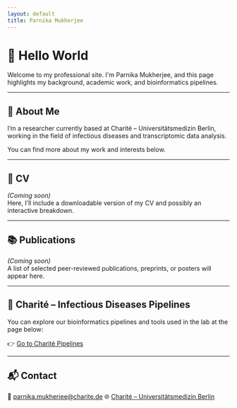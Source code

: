 ```yaml
---
layout: default
title: Parnika Mukherjee
---
```


# 👋 Hello World

Welcome to my professional site. I'm Parnika Mukherjee, and this page highlights my background, academic work, and bioinformatics pipelines.

---

## 📄 About Me

I’m a researcher currently based at Charité – Universitätsmedizin Berlin, working in the field of infectious diseases and transcriptomic data analysis.

You can find more about my work and interests below.

---

## 📁 CV

_(Coming soon)_  
Here, I’ll include a downloadable version of my CV and possibly an interactive breakdown.

---

## 📚 Publications

_(Coming soon)_  
A list of selected peer-reviewed publications, preprints, or posters will appear here.

---

## 🦠 Charité – Infectious Diseases Pipelines

You can explore our bioinformatics pipelines and tools used in the lab at the page below:

👉 [Go to Charité Pipelines](./charite/)

---

## 📬 Contact

📧 [parnika.mukherjee@charite.de](mailto:parnika.mukherjee@charite.de)
🌐 [Charité – Universitätsmedizin Berlin](https://www.charite.de/en/)
